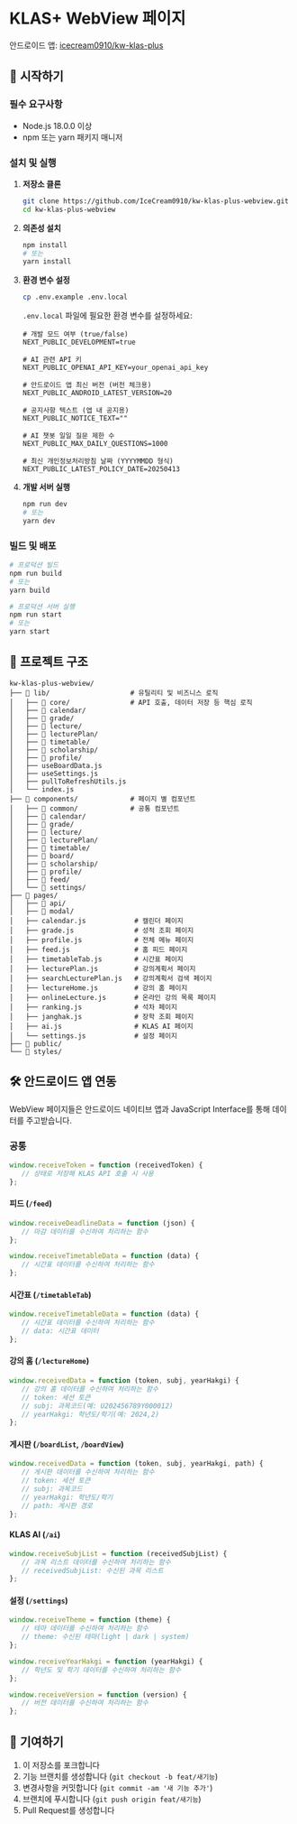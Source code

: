 
# KLAS+ WebView 페이지

안드로이드 앱: [icecream0910/kw-klas-plus](https://github.com/icecream0910/kw-klas-plus)


## 🚀 시작하기

### 필수 요구사항
- Node.js 18.0.0 이상
- npm 또는 yarn 패키지 매니저

### 설치 및 실행

1. **저장소 클론**
   ```bash
   git clone https://github.com/IceCream0910/kw-klas-plus-webview.git
   cd kw-klas-plus-webview
   ```

2. **의존성 설치**
   ```bash
   npm install
   # 또는
   yarn install
   ```

3. **환경 변수 설정**
   ```bash
   cp .env.example .env.local
   ```
   
   `.env.local` 파일에 필요한 환경 변수를 설정하세요:
   ```env
   # 개발 모드 여부 (true/false)
   NEXT_PUBLIC_DEVELOPMENT=true
   
   # AI 관련 API 키
   NEXT_PUBLIC_OPENAI_API_KEY=your_openai_api_key
   
   # 안드로이드 앱 최신 버전 (버전 체크용)
   NEXT_PUBLIC_ANDROID_LATEST_VERSION=20
   
   # 공지사항 텍스트 (앱 내 공지용)
   NEXT_PUBLIC_NOTICE_TEXT=""
   
   # AI 챗봇 일일 질문 제한 수
   NEXT_PUBLIC_MAX_DAILY_QUESTIONS=1000
   
   # 최신 개인정보처리방침 날짜 (YYYYMMDD 형식)
   NEXT_PUBLIC_LATEST_POLICY_DATE=20250413
   ```

4. **개발 서버 실행**
   ```bash
   npm run dev
   # 또는
   yarn dev
   ```

### 빌드 및 배포

```bash
# 프로덕션 빌드
npm run build
# 또는
yarn build

# 프로덕션 서버 실행
npm run start
# 또는
yarn start
```

## 📁 프로젝트 구조

```
kw-klas-plus-webview/
├── 📁 lib/                    # 유틸리티 및 비즈니스 로직
│   ├── 📁 core/               # API 호출, 데이터 저장 등 핵심 로직
│   ├── 📁 calendar/           
│   ├── 📁 grade/              
│   ├── 📁 lecture/            
│   ├── 📁 lecturePlan/        
│   ├── 📁 timetable/         
│   ├── 📁 scholarship/        
│   ├── 📁 profile/            
│   ├── useBoardData.js        
│   ├── useSettings.js         
│   ├── pullToRefreshUtils.js  
│   └── index.js              
├── 📁 components/             # 페이지 별 컴포넌트
│   ├── 📁 common/             # 공통 컴포넌트
│   ├── 📁 calendar/           
│   ├── 📁 grade/             
│   ├── 📁 lecture/            
│   ├── 📁 lecturePlan/        
│   ├── 📁 timetable/          
│   ├── 📁 board/              
│   ├── 📁 scholarship/        
│   ├── 📁 profile/            
│   ├── 📁 feed/               
│   └── 📁 settings/           
├── 📁 pages/                  
│   ├── 📁 api/                
│   ├── 📁 modal/              
│   ├── calendar.js            # 캘린더 페이지
│   ├── grade.js               # 성적 조회 페이지
│   ├── profile.js             # 전체 메뉴 페이지
│   ├── feed.js                # 홈 피드 페이지
│   ├── timetableTab.js        # 시간표 페이지
│   ├── lecturePlan.js         # 강의계획서 페이지
│   ├── searchLecturePlan.js   # 강의계획서 검색 페이지
│   ├── lectureHome.js         # 강의 홈 페이지
│   ├── onlineLecture.js       # 온라인 강의 목록 페이지
│   ├── ranking.js             # 석차 페이지
│   ├── janghak.js             # 장학 조회 페이지
│   ├── ai.js                  # KLAS AI 페이지
│   └── settings.js            # 설정 페이지
├── 📁 public/                 
└── 📁 styles/                 
```


## 🛠️ 안드로이드 앱 연동

WebView 페이지들은 안드로이드 네이티브 앱과 JavaScript Interface를 통해 데이터를 주고받습니다.

### 공통
```javascript
window.receiveToken = function (receivedToken) {
   // 상태로 저장해 KLAS API 호출 시 사용
};
```

#### 피드 (`/feed`)
```javascript
window.receiveDeadlineData = function (json) {
   // 마감 데이터를 수신하여 처리하는 함수
};

window.receiveTimetableData = function (data) {
   // 시간표 데이터를 수신하여 처리하는 함수
};
```

#### 시간표 (`/timetableTab`)
```javascript
window.receiveTimetableData = function (data) {
   // 시간표 데이터를 수신하여 처리하는 함수
   // data: 시간표 데이터
};
```

#### 강의 홈 (`/lectureHome`)
```javascript
window.receivedData = function (token, subj, yearHakgi) {
   // 강의 홈 데이터를 수신하여 처리하는 함수
   // token: 세션 토큰
   // subj: 과목코드(예: U202456789Y000012)
   // yearHakgi: 학년도/학기(예: 2024,2)
};
```

#### 게시판 (`/boardList`, `/boardView`)
```javascript
window.receivedData = function (token, subj, yearHakgi, path) {
   // 게시판 데이터를 수신하여 처리하는 함수
   // token: 세션 토큰
   // subj: 과목코드
   // yearHakgi: 학년도/학기
   // path: 게시판 경로
};
```

#### KLAS AI (`/ai`)
```javascript
window.receiveSubjList = function (receivedSubjList) {
   // 과목 리스트 데이터를 수신하여 처리하는 함수
   // receivedSubjList: 수신된 과목 리스트
};
```

#### 설정 (`/settings`)
```javascript
window.receiveTheme = function (theme) {
   // 테마 데이터를 수신하여 처리하는 함수
   // theme: 수신된 테마(light | dark | system)
};

window.receiveYearHakgi = function (yearHakgi) {
   // 학년도 및 학기 데이터를 수신하여 처리하는 함수
};

window.receiveVersion = function (version) {
   // 버전 데이터를 수신하여 처리하는 함수
};
```

## 🤝 기여하기

1. 이 저장소를 포크합니다
2. 기능 브랜치를 생성합니다 (`git checkout -b feat/새기능`)
3. 변경사항을 커밋합니다 (`git commit -am '새 기능 추가'`)
4. 브랜치에 푸시합니다 (`git push origin feat/새기능`)
5. Pull Request를 생성합니다